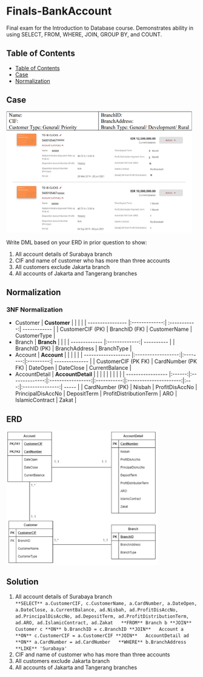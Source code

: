# Finals-BankAccount
Final exam for the Introduction to Database course. Demonstrates ability in using SELECT, FROM, WHERE, JOIN, GROUP BY, and COUNT.

## Table of Contents  
  * [Table of Contents](#table-of-contents)
  * [Case](#case)
  * [Normalization](#normalization)
  

## Case
<img src="https://github.com/zahraprivias/Finals-BankAccount/blob/d266e1faa5efc4e1cc450282ebb5726baff67fab/soal.png" alt="Image" width="490" height="320">

Write DML based on your ERD in prior question to show:  
1. All account details of Surabaya branch  
2. CIF and name of customer who has more than three accounts  
3. All customers exclude Jakarta branch  
4. All accounts of Jakarta and Tangerang branches  

## Normalization
### 3NF Normalization  
- Customer
  | **Customer**     |               |              |              |
  | ---------------- |:-------------:| :-----------:| ------------ |
  | CustomerCIF (PK) | BranchID (FK) | CustomerName | CustomerType |  
- Branch
  | **Branch**    |               |            |
  | ------------- |:-------------:| ---------- |
  | BranchID (PK) | BranchAddress | BranchType |
- Account
  | **Account**         |                    |          |           |                |
  | ------------------- |:------------------:|:--------:|:---------:| -------------- |
  | CustomerCIF (PK FK) | CardNumber (PK FK) | DateOpen | DateClose | CurrentBalance |
- AccountDetail
  | **AccountDetail** |        |                |                   |             |                        |     |                 |       |
  | ----------------- |:------:|:--------------:|:-----------------:|:-----------:|:----------------------:|:---:|:---------------:| ----- |
  | CardNumber (PK)   | Nisbah | ProfitDisAccNo | PrincipalDisAccNo | DepositTerm | ProfitDistributionTerm | ARO | IslamicContract | Zakat |
  
## ERD
<p>
    <img src="https://github.com/zahraprivias/Finals-BankAccount/blob/0df58ac7e6b0671df3e387be65c76484ad2fb6da/ERD.png" width="400" height="355"/>
</p>

## Solution
1. All account details of Surabaya branch  
   ``
   **SELECT**
     a.CustomerCIF, c.CustomerName, a.CardNumber, a.DateOpen, a.DateClose, a.CurrentBalance, ad.Nisbah, ad.ProfitDisAccNo, ad.PrincipalDisAccNo, ad.DepositTerm, ad.ProfitDistributionTerm, ad.ARO, ad.IslamicContract, ad.Zakat  
   **FROM**
     Branch b **JOIN** Customer c **ON** b.BranchID = c.BranchID **JOIN**  
     Account a **ON** c.CustomerCIF = a.CustomerCIF **JOIN**  
     AccountDetail ad **ON** a.CardNumber = ad.CardNumber  
   **WHERE**
     b.BranchAddress **LIKE** 'Surabaya'
   ``
2. CIF and name of customer who has more than three accounts  
3. All customers exclude Jakarta branch  
4. All accounts of Jakarta and Tangerang branches  
